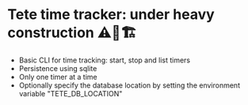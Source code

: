 # Tete time tracker: under heavy construction ⚠️🚧🏗️

- Basic CLI for time tracking: start, stop and list timers
- Persistence using sqlite
- Only one timer at a time
- Optionally specify the database location by setting the environment variable
  "TETE_DB_LOCATION"
